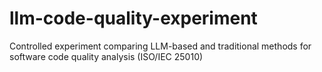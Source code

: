 # llm-code-quality-experiment
Controlled experiment comparing LLM-based and traditional methods for software code quality analysis (ISO/IEC 25010)
